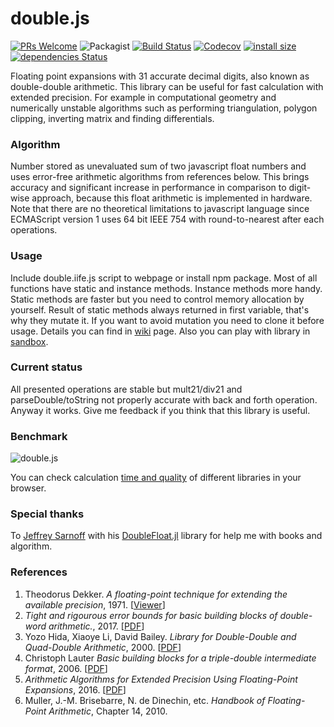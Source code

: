 # double.js
[![PRs Welcome](https://img.shields.io/badge/PRs-welcome-brightgreen.svg?style=flat)](https://egghead.io/courses/how-to-contribute-to-an-open-source-project-on-github) 
![Packagist](https://img.shields.io/packagist/l/doctrine/orm.svg)
[![Build Status](https://travis-ci.org/munrocket/double.js.svg?branch=master)](https://travis-ci.org/munrocket/double.js)
[![Codecov](https://img.shields.io/codecov/c/github/munrocket/double.js.svg)](https://codecov.io/gh/munrocket/double.js)
[![install size](https://packagephobia.now.sh/badge?p=double.js)](https://packagephobia.now.sh/result?p=double.js)
[![dependencies Status](https://david-dm.org/munrocket/double.js/status.svg)](https://david-dm.org/munrocket/double.js)


Floating point expansions with 31 accurate decimal digits, also known as double-double arithmetic. This library can be useful for fast calculation with extended precision. For example in computational geometry and numerically unstable algorithms such as performing triangulation, polygon clipping, inverting matrix and finding differentials.

### Algorithm
Number stored as unevaluated sum of two javascript float numbers and uses error-free arithmetic algorithms from references below. This brings accuracy and significant increase in performance in comparison to digit-wise approach, because this float arithmetic is implemented in hardware. Note that there are no theoretical limitations to javascript language since ECMAScript version 1 uses 64 bit IEEE 754 with round-to-nearest after each operations.

### Usage
Include double.iife.js script to webpage or install npm package. Most of all functions have static and instance methods. Instance methods more handy. Static methods are faster but you need to control memory allocation by yourself. Result of static methods always returned in first variable, that's why they mutate it. If you want to avoid mutation you need to clone it before usage. Details you can find in [wiki](https://github.com/munrocket/double.js/wiki) page. Also you can play with library in [sandbox](https://runkit.com/munrocket/double.js-example/1.1.0).


### Current status
All presented operations are stable but mult21/div21 and parseDouble/toString not properly accurate with back and forth operation. Anyway it works. Give me feedback if you think that this library is useful.

### Benchmark
![double.js](https://i.imgur.com/kcl8iki.png)

You can check calculation [time and quality](https://cdn.rawgit.com/munrocket/double.js/c16be8c0/test/benchmark.html) of different libraries in your browser.

### Special thanks
To [Jeffrey Sarnoff](https://github.com/JeffreySarnoff) with his [DoubleFloat.jl](https://github.com/JuliaMath/DoubleFloats.jl) library for help me with books and algorithm.

### References
1. Theodorus Dekker. *A floating-point technique for extending the available precision*, 1971. [[Viewer](https://gdz.sub.uni-goettingen.de/id/PPN362160546_0018?tify={%22pages%22:[230],%22panX%22:0.306,%22panY%22:0.754,%22view%22:%22info%22,%22zoom%22:0.39})]
2. *Tight and rigourous error bounds for basic building blocks of double-word arithmetic.*, 2017. [[PDF](https://hal.archives-ouvertes.fr/hal-01351529v3/document)]
3. Yozo Hida, Xiaoye Li, David Bailey. *Library for Double-Double and Quad-Double Arithmetic*, 2000. [[PDF](http://web.mit.edu/tabbott/Public/quaddouble-debian/qd-2.3.4-old/docs/qd.pdf)]
4. Christoph Lauter *Basic building blocks for a triple-double intermediate format*, 2006. [[PDF](https://hal.inria.fr/inria-00070314/document)]
5. *Arithmetic Algorithms for Extended Precision Using Floating-Point Expansions*, 2016. [[PDF](http://perso.ens-lyon.fr/jean-michel.muller/07118139.pdf)]
6. Muller, J.-M. Brisebarre, N. de Dinechin, etc. *Handbook of Floating-Point Arithmetic*, Chapter 14, 2010.
